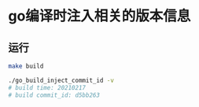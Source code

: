 # go编译时注入相关的版本信息

## 运行

```bash
make build

./go_build_inject_commit_id -v
# build time: 20210217
# build commit_id: d5bb263
```
